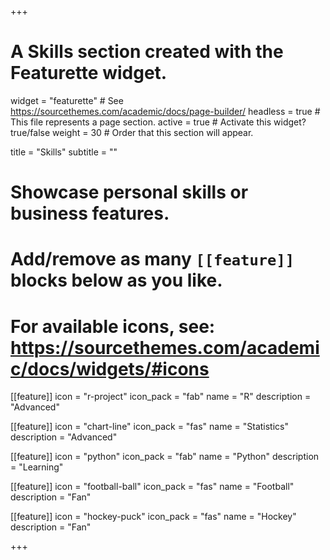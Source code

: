+++
# A Skills section created with the Featurette widget.
widget = "featurette"  # See https://sourcethemes.com/academic/docs/page-builder/
headless = true  # This file represents a page section.
active = true  # Activate this widget? true/false
weight = 30  # Order that this section will appear.

title = "Skills"
subtitle = ""

# Showcase personal skills or business features.
# 
# Add/remove as many `[[feature]]` blocks below as you like.
# 
# For available icons, see: https://sourcethemes.com/academic/docs/widgets/#icons

[[feature]]
  icon = "r-project"
  icon_pack = "fab"
  name = "R"
  description = "Advanced"
  
[[feature]]
  icon = "chart-line"
  icon_pack = "fas"
  name = "Statistics"
  description = "Advanced"  
  
[[feature]]
  icon = "python"
  icon_pack = "fab"
  name = "Python"
  description = "Learning" 
  
[[feature]]
  icon = "football-ball"
  icon_pack = "fas"
  name = "Football"
  description = "Fan"

[[feature]]
  icon = "hockey-puck"
  icon_pack = "fas"
  name = "Hockey"
  description = "Fan"

+++

